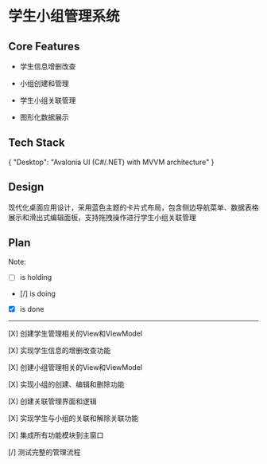 # 学生小组管理系统

## Core Features

- 学生信息增删改查

- 小组创建和管理

- 学生小组关联管理

- 图形化数据展示

## Tech Stack

{
  "Desktop": "Avalonia UI (C#/.NET) with MVVM architecture"
}

## Design

现代化桌面应用设计，采用蓝色主题的卡片式布局，包含侧边导航菜单、数据表格展示和滑出式编辑面板，支持拖拽操作进行学生小组关联管理

## Plan

Note: 

- [ ] is holding
- [/] is doing
- [X] is done

---

[X] 创建学生管理相关的View和ViewModel

[X] 实现学生信息的增删改查功能

[X] 创建小组管理相关的View和ViewModel

[X] 实现小组的创建、编辑和删除功能

[X] 创建关联管理界面和逻辑

[X] 实现学生与小组的关联和解除关联功能

[X] 集成所有功能模块到主窗口

[/] 测试完整的管理流程
